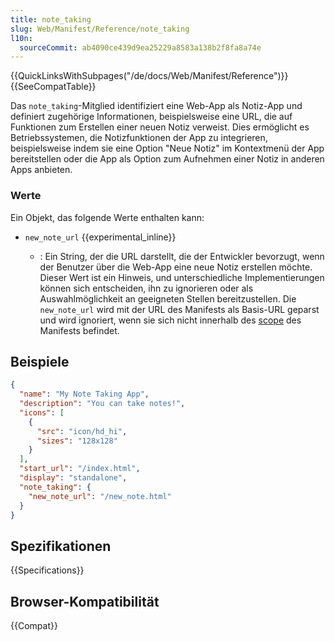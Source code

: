 ```yaml
---
title: note_taking
slug: Web/Manifest/Reference/note_taking
l10n:
  sourceCommit: ab4090ce439d9ea25229a8583a138b2f8fa8a74e
---
```


{{QuickLinksWithSubpages("/de/docs/Web/Manifest/Reference")}}{{SeeCompatTable}}

Das `note_taking`-Mitglied identifiziert eine Web-App als Notiz-App und definiert zugehörige Informationen, beispielsweise eine URL, die auf Funktionen zum Erstellen einer neuen Notiz verweist. Dies ermöglicht es Betriebssystemen, die Notizfunktionen der App zu integrieren, beispielsweise indem sie eine Option "Neue Notiz" im Kontextmenü der App bereitstellen oder die App als Option zum Aufnehmen einer Notiz in anderen Apps anbieten.

### Werte

Ein Objekt, das folgende Werte enthalten kann:

- `new_note_url` {{experimental_inline}}

  - : Ein String, der die URL darstellt, die der Entwickler bevorzugt, wenn der Benutzer über die Web-App eine neue Notiz erstellen möchte. Dieser Wert ist ein Hinweis, und unterschiedliche Implementierungen können sich entscheiden, ihn zu ignorieren oder als Auswahlmöglichkeit an geeigneten Stellen bereitzustellen. Die `new_note_url` wird mit der URL des Manifests als Basis-URL geparst und wird ignoriert, wenn sie sich nicht innerhalb des [scope](/de/docs/Web/Manifest/Reference/scope) des Manifests befindet.

## Beispiele

```json
{
  "name": "My Note Taking App",
  "description": "You can take notes!",
  "icons": [
    {
      "src": "icon/hd_hi",
      "sizes": "128x128"
    }
  ],
  "start_url": "/index.html",
  "display": "standalone",
  "note_taking": {
    "new_note_url": "/new_note.html"
  }
}
```

## Spezifikationen

{{Specifications}}

## Browser-Kompatibilität

{{Compat}}
